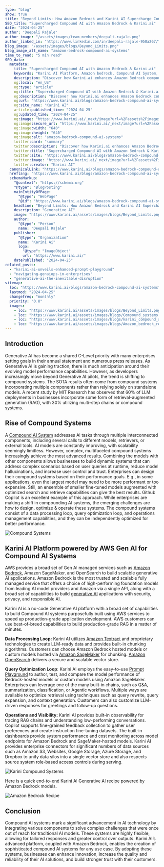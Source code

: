 ```yaml
---
type: "blog"
show: true
title: "Beyond Limits: How Amazon Bedrock and Karini AI Supercharge Compound AI Systems"
SEO_title: "Supercharged Compound AI with Amazon Bedrock & Karini.ai"
date: "2024-04-25"
author: "Deepali Rajale"
author_image: "/assets/images/team_members/deepali-rajale.png"
author_linked_in: "https://www.linkedin.com/in/deepali-rajale-958a267/"
blog_image: "/assets/images/blogs/Beyond_Limits.png"
blog_image_alt_name: "amazon-bedrock-compound-ai-systems"
time_to_read: "5 min read"
SEO_data:
  metadata:
    title: "Supercharged Compound AI with Amazon Bedrock & Karini.ai"
    keywords: "Karini AI Platform, Amazon bedrock, Compound AI System, Business Innovation, Generative AI Pilots"
    description: "Discover how Karini.ai enhances Amazon Bedrock compound GenAI systems for greater innovation, efficiency, and scalability. Revolutionize your tech today!"
    og:local: "en_US"
    og:type: "article"
    og:title: "Supercharged Compound AI with Amazon Bedrock & Karini.ai"
    og:description: "Discover how Karini.ai enhances Amazon Bedrock compound GenAI systems for greater innovation, efficiency, and scalability. Revolutionize your tech today!"
    og:url: "https://www.karini.ai/blogs/amazon-bedrock-compound-ai-systems"
    og:site_name: "Karini AI"
    article:published_time: "2024-04-25"
    og:updated_time: "2024-04-25"
    og:image: "https://www.karini.ai/_next/image?url=%2Fassets%2Fimages%2Fblogs%2FBeyond_Limits.png&w=640&q=75"
    og:image:secure_url: "https://www.karini.ai/_next/image?url=%2Fassets%2Fimages%2Fblogs%2FBeyond_Limits.png&w=640&q=75"
    og:image:width: "640"
    og:image:height: "640"
    og:image:alt: "amazon-bedrock-compound-ai-systems"
    twitter:card: "summary"
    twitter:description: "Discover how Karini.ai enhances Amazon Bedrock compound GenAI systems for greater innovation, efficiency, and scalability. Revolutionize your tech today!"
    twitter:title: "Supercharged Compound AI with Amazon Bedrock & Karini.ai"
    twitter:site: "https://www.karini.ai/blogs/amazon-bedrock-compound-ai-systems"
    twitter:image: "https://www.karini.ai/_next/image?url=%2Fassets%2Fimages%2Fblogs%2FBeyond_Limits.png&w=640&q=75"
    twitter:creator: "Karini AI"
  canonicalLink: "https://www.karini.ai/blogs/amazon-bedrock-compound-ai-systems"
  hreflang: "https://www.karini.ai/blogs/amazon-bedrock-compound-ai-systems"
  schemaMarkup:
    "@context": "https://schema.org"
    "@type": "BlogPosting"
    mainEntityOfPage:
      "@type": "WebPage"
      "@id": "https://www.karini.ai/blogs/amazon-bedrock-compound-ai-systems"
    headline: "Beyond Limits: How Amazon Bedrock and Karini AI Supercharge Compound AI Systems"
    description: "Generative AI"
    image: "https://www.karini.ai/assets/images/blogs/Beyond_Limits.png"
    author:
      "@type": "Person"
      name: "Deepali Rajale"
    publisher:
      "@type": "Organization"
      name: "Karini Ai"
      logo:
        "@type": "ImageObject"
        url: "https://www.karini.ai/"
    datePublished: "2024-04-25"
related_posts:
  - "karini-ai-unveils-enhanced-prompt-playground"
  - "navigating-genaiops-in-enterprises"
  - "generative-ai-the-inevitable-disruption"
sitemap:
  loc: "https://www.karini.ai/blogs/amazon-bedrock-compound-ai-systems"
  lastmod: "2024-04-25"
  changefreq: "monthly"
  priority: "0.8"
  images:
    - loc: "https://www.karini.ai/assets/images/blogs/Beyond_Limits.png"
    - loc: "https://www.karini.ai/assets/images/blogs/Compound_systems.png"
    - loc: "https://www.karini.ai/assets/images/blogs/karini_compound_systems.png"
    - loc: "https://www.karini.ai/assets/images/blogs/Amazon_bedrock_recipe.png"
---
```


## Introduction

Generative AI has become a shared C-Level priority with many enterprises setting goals in their annual statement and numerous press releases. As Generative AI is gaining traction, there is much anticipation around their evolving model performance capabilities. However, as developers increasingly move beyond Generative AI pilots, the trend is shifting to compound systems. The SOTA results often come from compound systems incorporating multiple components rather than relying solely on standalone models. A recent study by MIT Research has observed that 60% of LLM deployments in businesses incorporate some form of retrieval-augmented generation (RAG), with 30% utilizing multi-step chains or compound systems.

## Rise of Compound Systems

A [Compound AI System](https://bair.berkeley.edu/blog/2024/02/18/compound-ai-systems/) addresses AI tasks through multiple interconnected components, including several calls to different models, retrievers, or external tools. AI models are constantly improving, with scalability seemingly limitless. However, complex, multifaceted compound systems increasingly achieve the most advanced results. Combining the models with other components allows businesses to build dynamic systems that can address complex scenarios based on user queries at runtime, reduce model hallucinations, and increase user control and trust. Enterprises can design their compound systems based on their performance goals. E.g., in some applications, even the largest model may need to be more performant or too expensive. Still, an ensemble of smaller fine-tuned models augmented with optimized search and retrieve capabilities can give the best results. Github Copilot is an excellent example of this approach. While enterprises are making a shift in compounding AI systems, the emerging challenges are how to design, optimize & operate these systems. The compound systems consist of a data processing loop, query optimization loop, and operations management capabilities, and they can be independently optimized for better performance.

![Compound Systems](/assets/images/blogs/Compound_systems.png)

## Karini AI Platform powered by AWS Gen AI for Compound AI Systems

AWS provides a broad set of Gen AI managed services such as [Amazon Bedrock](https://aws.amazon.com/bedrock/), Amazon SageMaker, and OpenSearch to build scalable generative AI applications. Amazon Bedrock is the most trusted and scalable fully managed service that offers a choice of high-performing foundation models from leading AI model providers and Amazon via a single API, along with a broad set of capabilities to build [generative AI](https://aws.amazon.com/generative-ai/) applications with security, privacy, and responsible AI.

Karini AI is a no-code Generative AI platform with a broad set of capabilities to build Compound AI systems purposefully built using AWS services to speed up production-grade application development. AWS customers can use best-of-breed capabilities to build production-grade RAG in a matter of minutes.

**Data Processing Loop:** Karini AI utilizes [Amazon Textract](https://aws.amazon.com/textract/) and proprietary technologies to create LLM-ready data and provides built-in chunking algorithms. Customers can choose Amazon Bedrock hosted models or custom models hosted via [Amazon SageMaker](https://aws.amazon.com/sagemaker/) for chunking. [Amazon OpenSearch](https://aws.amazon.com/opensearch-service/) delivers a secure and scalable vector store.

**Query Optimization Loop:** Karini AI employs the easy-to-use [Prompt Playground](https://www.karini.ai/blogs/karini-ai-unveils-enhanced-prompt-playground) to author, test, and compare the model performance of Bedrock-hosted models or custom models using Amazon SageMaker. Enterprises can leverage one of the many built-in chains, such as Q&A, summarization, classification, or Agentic workflows. Multiple ways are available to optimize retrieval using techniques such as query rewrite, query expansion, and context generation. Customers can also customize LLM-driven responses for greetings and follow-up questions.

**Operations and Visibility:** Karini AI provides built-in observability for tracing RAG chains and understanding low-performing conversations. Copilot supports fine-grained feedback collection to gather user preferences and create instruction fine-tuning datasets. The built-in dashboards provide system performance and cost monitoring across model endpoints for Amazon Bedrock and SageMaker-hosted models. Karini AI provides enterprise connectors for significant numbers of data sources such as Amazon S3, Websites, Google Storage, Azure Storage, and Dropbox to unify data silos into a single vector store and also respects source system role-based access controls during serving.

![Karini Compound Systems](/assets/images/blogs/karini_compound_systems.png)

Here is a quick end-to-end Karini AI Generative AI recipe powered by Amazon Bedrock models.

![Amazon Bedrock Recipe](/assets/images/blogs/Amazon_bedrock_recipe.png)

## Conclusion

Compound AI systems mark a significant advancement in AI technology by integrating various components to solve complex challenges that were once out of reach for traditional AI models. These systems are highly flexible, allowing for tailored responses and greater control over outputs. Karini AI’s advanced platform, coupled with Amazon Bedrock, enables the creation of sophisticated compound AI systems for any use case. By adopting these systems, businesses can enhance innovation, increase the quality and reliability of their AI solutions, and build stronger trust with their customers.
